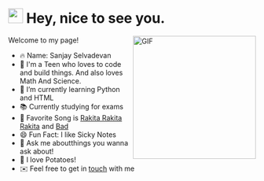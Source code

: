 <h1><img src="https://emojis.slackmojis.com/emojis/images/1531849430/4246/blob-sunglasses.gif?1531849430" width="30"/> Hey, nice to see you.</h1>

<img align="right" height="250" alt="GIF" src="https://i.pinimg.com/originals/cd/59/d6/cd59d626dc86397fe45080e6e9c7027d.gif" />

Welcome to my page!

- 🔥 Name: Sanjay Selvadevan
- 💙 I'm a Teen who loves to code and build things. And also loves Math And Science.
- 🌱 I’m currently learning Python and HTML
- 📚 Currently studying for exams
- 🎵 Favorite Song is [Rakita Rakita Rakita](https://www.youtube.com/watch?v=5UmaMK_OfPw) and [Bad](https://www.youtube.com/watch?v=5UmaMK_OfPw)
- 😄 Fun Fact: I like Sicky Notes
- 💬 Ask me aboutthings you wanna ask about!
- 🥔 I love Potatoes!
- ✉️ Feel free to get in [touch](mailto:explorist20@gmail.com.) with me





<!--
**AlbertSanSun/AlbertSanSun** is a ✨ _special_ ✨ repository because its `README.md` (this file) appears on your GitHub profile.

Here are some ideas to get you started:

- 🔭 I’m currently working on ...
- 🌱 I’m currently learning ...
- 👯 I’m looking to collaborate on ...
- 🤔 I’m looking for help with ...
- 💬 Ask me about ...
- 📫 How to reach me: ...
- 😄 Pronouns: ...
- ⚡ Fun fact: ...
-->
